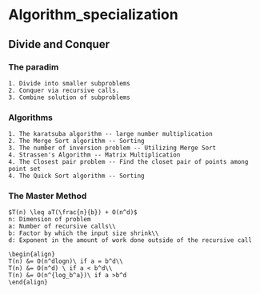 # Algorithm_specialization

## Divide and Conquer
  ### The paradim
    1. Divide into smaller subproblems
    2. Conquer via recursive calls.
    3. Combine solution of subproblems
  
  ### Algorithms
    1. The karatsuba algorithm -- large number multiplication
    2. The Merge Sort algorithm -- Sorting
    3. The number of inversion problem -- Utilizing Merge Sort
    4. Strassen's Algorithm -- Matrix Multiplication
    4. The Closest pair problem -- Find the closet pair of points among point set
    4. The Quick Sort algorithm -- Sorting
    
  ### The Master Method
    $T(n) \leq aT(\frac{n}{b}) + O(n^d)$
    n: Dimension of problem
    a: Number of recursive calls\\
    b: Factor by which the input size shrink\\
    d: Exponent in the amount of work done outside of the recursive call
    
    \begin{align}
    T(n) &= O(n^dlogn)\ if a = b^d\\
    T(n) &= O(n^d) \ if a < b^d\\
    T(n) &= O(n^{log_b^a})\ if a >b^d
    \end{align}    
